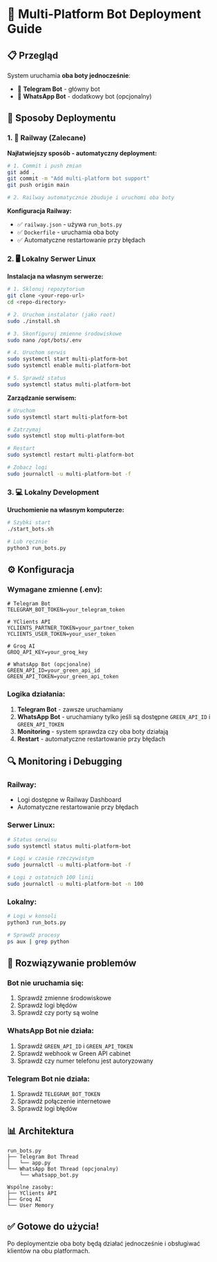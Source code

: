 # 🚀 Multi-Platform Bot Deployment Guide

## 📋 Przegląd

System uruchamia **oba boty jednocześnie**:
- 🤖 **Telegram Bot** - główny bot
- 📱 **WhatsApp Bot** - dodatkowy bot (opcjonalny)

## 🎯 Sposoby Deploymentu

### 1. 🐳 Railway (Zalecane)

**Najłatwiejszy sposób - automatyczny deployment:**

```bash
# 1. Commit i push zmian
git add .
git commit -m "Add multi-platform bot support"
git push origin main

# 2. Railway automatycznie zbuduje i uruchomi oba boty
```

**Konfiguracja Railway:**
- ✅ `railway.json` - używa `run_bots.py`
- ✅ `Dockerfile` - uruchamia oba boty
- ✅ Automatyczne restartowanie przy błędach

### 2. 🖥️ Lokalny Serwer Linux

**Instalacja na własnym serwerze:**

```bash
# 1. Sklonuj repozytorium
git clone <your-repo-url>
cd <repo-directory>

# 2. Uruchom instalator (jako root)
sudo ./install.sh

# 3. Skonfiguruj zmienne środowiskowe
sudo nano /opt/bots/.env

# 4. Uruchom serwis
sudo systemctl start multi-platform-bot
sudo systemctl enable multi-platform-bot

# 5. Sprawdź status
sudo systemctl status multi-platform-bot
```

**Zarządzanie serwisem:**
```bash
# Uruchom
sudo systemctl start multi-platform-bot

# Zatrzymaj
sudo systemctl stop multi-platform-bot

# Restart
sudo systemctl restart multi-platform-bot

# Zobacz logi
sudo journalctl -u multi-platform-bot -f
```

### 3. 💻 Lokalny Development

**Uruchomienie na własnym komputerze:**

```bash
# Szybki start
./start_bots.sh

# Lub ręcznie
python3 run_bots.py
```

## ⚙️ Konfiguracja

### Wymagane zmienne (.env):

```env
# Telegram Bot
TELEGRAM_BOT_TOKEN=your_telegram_token

# YClients API
YCLIENTS_PARTNER_TOKEN=your_partner_token
YCLIENTS_USER_TOKEN=your_user_token

# Groq AI
GROQ_API_KEY=your_groq_key

# WhatsApp Bot (opcjonalne)
GREEN_API_ID=your_green_api_id
GREEN_API_TOKEN=your_green_api_token
```

### Logika działania:

1. **Telegram Bot** - zawsze uruchamiany
2. **WhatsApp Bot** - uruchamiany tylko jeśli są dostępne `GREEN_API_ID` i `GREEN_API_TOKEN`
3. **Monitoring** - system sprawdza czy oba boty działają
4. **Restart** - automatyczne restartowanie przy błędach

## 🔍 Monitoring i Debugging

### Railway:
- Logi dostępne w Railway Dashboard
- Automatyczne restartowanie przy błędach

### Serwer Linux:
```bash
# Status serwisu
sudo systemctl status multi-platform-bot

# Logi w czasie rzeczywistym
sudo journalctl -u multi-platform-bot -f

# Logi z ostatnich 100 linii
sudo journalctl -u multi-platform-bot -n 100
```

### Lokalny:
```bash
# Logi w konsoli
python3 run_bots.py

# Sprawdź procesy
ps aux | grep python
```

## 🚨 Rozwiązywanie problemów

### Bot nie uruchamia się:
1. Sprawdź zmienne środowiskowe
2. Sprawdź logi błędów
3. Sprawdź czy porty są wolne

### WhatsApp Bot nie działa:
1. Sprawdź `GREEN_API_ID` i `GREEN_API_TOKEN`
2. Sprawdź webhook w Green API cabinet
3. Sprawdź czy numer telefonu jest autoryzowany

### Telegram Bot nie działa:
1. Sprawdź `TELEGRAM_BOT_TOKEN`
2. Sprawdź połączenie internetowe
3. Sprawdź logi błędów

## 📊 Architektura

```
run_bots.py
├── Telegram Bot Thread
│   └── app.py
└── WhatsApp Bot Thread (opcjonalny)
    └── whatsapp_bot.py

Wspólne zasoby:
├── YClients API
├── Groq AI
└── User Memory
```

## ✅ Gotowe do użycia!

Po deploymentzie oba boty będą działać jednocześnie i obsługiwać klientów na obu platformach.
